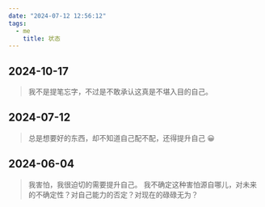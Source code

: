 ```yaml
---
date: "2024-07-12 12:56:12"
tags:
  - me
    title: 状态
---
```


## 2024-10-17

> 我不是提笔忘字，不过是不敢承认这真是不堪入目的自己。

## 2024-07-12

> 总是想要好的东西，却不知道自己配不配，还得提升自己 😀

## 2024-06-04

> 我害怕，我很迫切的需要提升自己。
> 我不确定这种害怕源自哪儿，对未来的不确定性？对自己能力的否定？对现在的碌碌无为？
